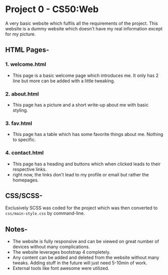 # Project 0 - CS50:Web

A very basic website which fulfils all the requirements of the project. This website is a dummy website which doesn't have my real information except for my picture.

## HTML Pages-

### 1. welcome.html

- This page is a basic welcome page which introduces me. It only has 2 line but more can be added with a little tweaking.

### 2. about.html

- This page has a picture and a short write-up about me with basic styling.

### 3. fav.html

- This page has a table which has some favorite things about me. Nothing to specific.

### 4. contact.html

- This page has a heading and buttons which when clicked leads to their respective links.
- right now, the links don't lead to my profile or email but rather the homepages.

## CSS/SCSS-

Exclusively SCSS was coded for the project which was then converted to `css/main-style.css` by command-line.

## Notes-

- The website is fully responsive and can be viewed on great number of devices without many complications.
- The website leverages bootstrap 4 completely.
- Any content can be added and deleted from the website without many tweaks. Adding stuff in the future will just need 5-10min of work.
- External tools like font awesome were utilized.
